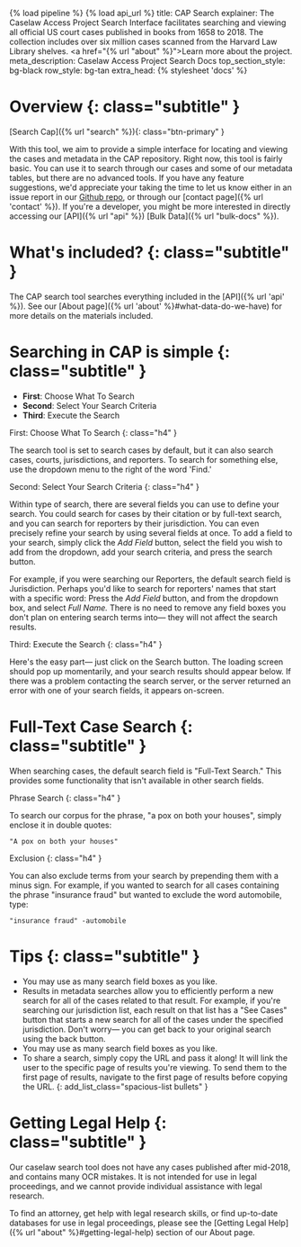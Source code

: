 {% load pipeline %}
{% load api_url %}
title: CAP Search
explainer: The Caselaw Access Project Search Interface facilitates searching and viewing all official US court cases published in books from 1658 to 2018. The collection includes over six million cases scanned from the Harvard Law Library shelves. <a href="{% url "about" %}">Learn more about the project.</a>
meta_description: Caselaw Access Project Search Docs
top_section_style: bg-black
row_style: bg-tan
extra_head: {% stylesheet 'docs' %} 

# Overview {: class="subtitle" }

[Search Cap]({% url "search" %}){: class="btn-primary" }

With this tool, we aim to provide a simple interface for locating and viewing the cases and metadata in the CAP
repository. Right now, this tool is fairly basic. You can use it to search through our cases and some of our metadata
tables, but there are no advanced tools. If you have any feature suggestions, we'd appreciate your taking the time to
let us know either in an issue report in our [Github repo](https://github.com/harvard-lil/capstone/issues), or through
our [contact page]({% url 'contact' %}). If you're a developer, you might be more interested in directly accessing our
[API]({% url "api" %}) [Bulk Data]({% url "bulk-docs" %}).

# What's included? {: class="subtitle" }

The CAP search tool searches everything included in the [API]({% url 'api' %}). See our
[About page]({% url 'about' %}#what-data-do-we-have) for more details on the materials included.

# Searching in CAP is simple {: class="subtitle" }


* **First**: Choose What To Search
* **Second**: Select Your Search Criteria
* **Third**: Execute the Search

First: Choose What To Search
{: class="h4" }

The search tool is set to search cases by default, but it can also search cases, courts, jurisdictions, and reporters. 
To search for something else, use the dropdown menu to the right of the word 'Find.'

Second: Select Your Search Criteria
{: class="h4" }

Within type of search, there are several fields you can use to define your search. You could search for
cases by their citation or by full-text search, and you can search for reporters by their jurisdiction. You can
even precisely refine your search by using several fields at once. To add a field to your search, simply click
the *Add Field* button, select the field you wish to add from the dropdown, add your search criteria, and press the
search button.

For example, if you were searching our Reporters, the default search field is Jurisdiction. Perhaps you'd like
to search for reporters' names that start with a specific word: Press the *Add Field* button, and from the dropdown
box, and select *Full Name.* There is no need to remove any field boxes you don't plan on entering search terms
into&mdash; they will not affect the search results.

Third: Execute the Search
{: class="h4" }

Here's the easy part— just click on the Search button. The loading screen should pop up momentarily, and your
search results should appear below. If there was a problem contacting the search server, or the server returned
an error with one of your search fields, it appears on-screen.


# Full-Text Case Search {: class="subtitle" }

When searching cases, the default search field is "Full-Text Search." This provides some functionality that isn't
available in other search fields. 

Phrase Search
{: class="h4" }

To search our corpus for the phrase, "a pox on both your houses", simply enclose it in double quotes:

```"A pox on both your houses"```

Exclusion
{: class="h4" }

You can also exclude terms from your search by prepending them with a minus sign. For example, if you wanted to
search for all cases containing the phrase "insurance fraud" but wanted to exclude the word automobile, type:

```"insurance fraud" -automobile```

# Tips {: class="subtitle" }

* You may use as many search field boxes as you like.
* Results in metadata searches allow you to efficiently perform a new search for all of the cases related to that result.
For example, if you're searching our jurisdiction list, each result on that list has a "See Cases" button that starts a
new search for all of the cases under the specified jurisdiction. Don't worry— you can get back to your original search
using the back button.
* You may use as many search field boxes as you like.
* To share a search, simply copy the URL and pass it along! It will link the user to the specific page of
results you're viewing. To send them to the first page of results, navigate to the first page of results
before copying the URL.
{: add_list_class="spacious-list bullets" }

# Getting Legal Help {: class="subtitle" }

Our caselaw search tool does not have any cases published after mid-2018, and contains many OCR mistakes.
It is not intended for use in legal proceedings, and we cannot provide individual assistance with legal
research.

To find an attorney, get help with legal research skills, or find up-to-date databases for use in legal proceedings,
please see the [Getting Legal Help]({% url "about" %}#getting-legal-help) section of our About page.

